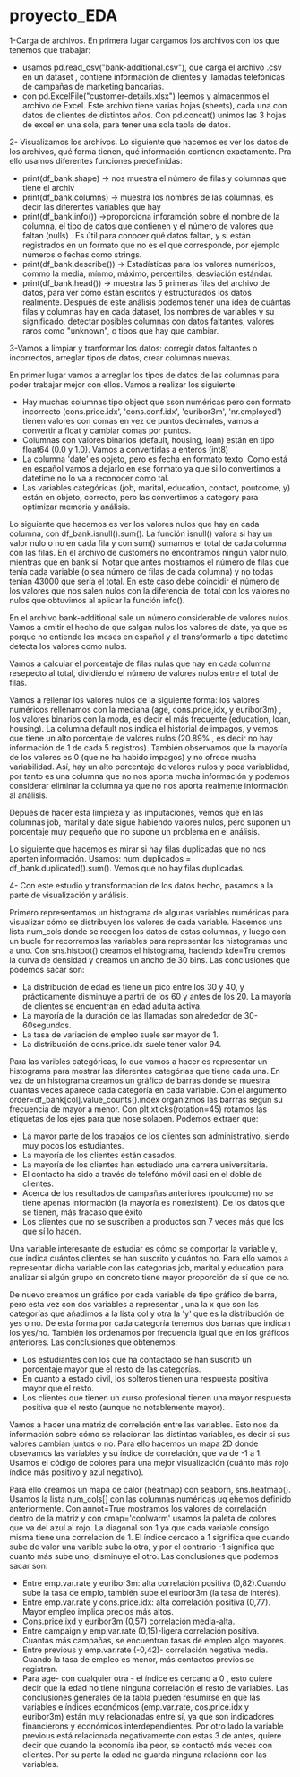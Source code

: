 # proyecto_EDA

1-Carga de archivos.
En primera lugar cargamos los archivos con los que tenemos que trabajar: 
- usamos pd.read_csv("bank-additional.csv"), que carga el archivo .csv en un dataset , contiene información de clientes y llamadas telefónicas de campañas de marketing bancarias.
- con pd.ExcelFile("customer-details.xlsx") leemos y almacenmos el archivo de Excel. Este archivo tiene varias hojas (sheets), cada una con datos de clientes de distintos años. Con  pd.concat() unimos las 3 hojas de excel en una sola, para tener una sola tabla de datos.

2- Visualizamos los archivos.
Lo siguiente que hacemos es ver los datos de los archivos, qué forma tienen, qué información contienen exactamente. Pra ello usamos diferentes funciones predefinidas: 
- print(df_bank.shape)  -> nos muestra el número de filas y columnas que tiene el archiv
- print(df_bank.columns)   -> muestra los nombres de las columnas, es decir las diferentes variables que hay
- print(df_bank.info())  ->proporciona inforamción sobre el nombre de la columna, el tipo de datos que contienen y el número de valores que faltan (nulls)  . Es útil para conocer qué datos faltan, y si están registrados en un formato que no es el que corresponde, por ejemplo números o fechas como strings. 
- print(df_bank.describe()) -> Estadísticas para los valores numéricos, commo la media, mínmo, máximo, percentiles, desviación estándar.
- print(df_bank.head())  -> muestra las 5 primeras filas del archivo de datos, para ver cómo están escritos y estructurados los datos realmente.
Después de este análisis podemos tener una idea de cuántas filas y columnas hay en cada dataset, los nombres de variables y su significado, detectar posibles columnas con datos faltantes, valores raros como "unknown", o tipos que hay que cambiar.



3-Vamos a limpiar y tranformar los datos: corregir datos faltantes o incorrectos, arreglar tipos de datos, crear columnas nuevas.

En primer lugar vamos a arreglar los tipos de datos de las columnas para poder trabajar mejor con ellos. Vamos a realizar los siguiente: 
- Hay muchas columnas tipo object que sson numéricas pero con formato incorrecto (cons.price.idx', 'cons.conf.idx', 'euribor3m', 'nr.employed') tienen valores con comas en vez de puntos decimales, vamos a convertir a float y cambiar comas por puntos.
- Columnas con valores binarios (default, housing, loan) están en tipo float64 (0.0 y 1.0). Vamos a convertirlas a enteros (int8)
- La columna 'date' es objeto, pero es fecha en formato texto. Como está en español vamos a dejarlo en ese formato ya que si lo convertimos a datetime no lo va a reconocer como tal.
- Las variables categóricas (job, marital, education, contact, poutcome, y) están en objeto, correcto, pero las convertimos a category para optimizar memoria y análisis.

Lo siguiente que hacemos es ver los valores nulos que hay en cada columna, con df_bank.isnull().sum(). La función isnull() valora si hay un valor nulo o no en cada fila y con sum() sumamos el total de cada columna con las filas. En el archivo de customers no encontramos ningún valor nulo, mientras que en bank sí. Notar que antes mostramos el número de filas que tenía cada variable (o sea número de filas de cada columna) y no todas tenian 43000 que sería el total. En este caso debe coincidir el número de los valores que nos salen nulos con la diferencia del total con los valores no nulos que obtuvimos al aplicar la función info().

En el archivo bank-additional sale un número considerable de valores nulos. Vamos a omitir el hecho de que salgan nulos los valores de date, ya que es porque no entiende los meses en español y al transformarlo a tipo datetime detecta los valores como nulos.

Vamos a calcular el porcentaje de filas nulas que hay en cada columna resepecto al total, dividiendo el número de valores nulos entre el total de filas. 

Vamos a rellenar los valores nulos de la siguiente forma:  los valores numéricos rellenamos con la mediana (age, cons.price,idx, y euribor3m) , los valores binarios con la moda, es decir el más frecuente (education, loan, housing). La columna default nos indica el historial de impagos, y vemos que tiene un alto porcentaje de valores nulos (20.89% , es decir no hay información de 1 de cada 5 registros). También observamos que la mayoría de los valores es 0 (que no ha habido impagos) y no ofrece mucha variabilidad. Así, hay un alto porcentaje de valores nulos y poca variablidad, por tanto es una columna que no nos aporta mucha información y podemos considerar eliminar la columna ya que no nos aporta realmente información al análisis. 

Depués de hacer esta limpieza y las imputaciones, vemos que en las columnas job, marital y date sigue habiendo valores nulos, pero suponen un porcentaje muy pequeño que no supone un problema en el análisis.

Lo siguiente que hacemos es mirar si hay filas duplicadas que no nos aporten información. Usamos: num_duplicados = df_bank.duplicated().sum(). Vemos que no hay filas duplicadas.

4- Con este estudio y transformación de los datos hecho, pasamos a la parte de visualización y análisis. 

Primero representamos un histograma de algunas variables numéricas para visualizar cómo se distribuyen los valores de cada variable. Hacemos uns lista num_cols donde se recogen los datos de estas columnas, y luego con un bucle for recorremos las variables para representar los histogramas uno a uno. Con sns.histpot() creamos el histograma, haciendo kde=Tru cremos la curva de densidad y creamos un ancho de 30 bins.
Las conclusiones que podemos sacar son:
- La distribución de edad es tiene un pico entre los 30 y 40, y prácticamente disminuye a partri de los 60 y antes de los 20. La mayoría de clientes se encuentran en edad adulta activa.
- La mayoría de la duración de las llamadas son alrededor de 30-60segundos.
- La tasa de variación de empleo suele ser mayor de 1.
- La distribución de cons.price.idx suele tener valor 94. 

Para las varibles categóricas, lo que vamos a hacer es representar un histograma para mostrar las diferentes categórias que tiene cada una. En vez de un histograma creamos un gráfico de barras donde se muestra cuántas veces aparece cada categoría en cada variable. Con el argumento order=df_bank[col].value_counts().index organizmos las barrras según su frecuencia de mayor a menor. Con plt.xticks(rotation=45) rotamos las etiquetas de los ejes para que nose solapen.
Podemos extraer que:
- La mayor parte de los trabajos de los clientes son administrativo, siendo muy pocos los estudiantes.
- La mayoría de los clientes están casados.
- La mayoría de los clientes han estudiado una carrera universitaria.
- El contacto ha sido a través de telefóno móvil casi en el doble de clientes.
- Acerca de los resultados de campañas anteriores (poutcome) no se tiene apenas información (la mayoría es nonexistent). De los datos que se tienen, más fracaso que éxito 
- Los clientes que no se suscriben a productos son 7 veces más que los que sí lo hacen.

Una variable interesante de estudiar es cómo se comportar la variable y, que indica cuántos clientes se han suscrito y cuántos no. Para ello vamos a representar dicha variable con las categorías job, marital y education para analizar si algún grupo en concreto tiene mayor proporción de sí que de no. 

De nuevo creamos un gráfico por cada variable de tipo gráfico de barra, pero esta vez con dos variables  a representar , una la x que son las categorías que añadimos a la lista col y otra la 'y' que es la distribución de yes o no. De esta forma por cada categoría tenemos dos barras que indican los yes/no. También los ordenamos por frecuencia igual que en los gráficos anteriores.
Las conclusiones que obtenemos:
- Los estudiantes con los que ha contactado se han suscrito un porcentaje mayor que el resto de las categorías.
- En cuanto a estado civil, los solteros tienen una respuesta positiva mayor que el resto.
- Los clientes que tienen un curso profesional tienen una mayor respuesta positiva que el resto (aunque no notablemente mayor).



Vamos a hacer una matriz de correlación entre las variables. Esto nos da información sobre cómo se relacionan las distintas variables, es decir si sus valores cambian juntos o no. 
Para ello hacemos un mapa 2D donde obsevamos las variables y su índice de correlación, que va de -1 a 1. Usamos el código de colores para una mejor visualización (cuánto más rojo  índice más positivo y azul negativo). 

Para ello creamos un mapa de calor (heatmap) con seaborn, sns.heatmap(). Usamos la lista num_cols[] con las columnas numéricas uq ehemos definido anteriormente. Con annot=True mostramos los valores de correlación dentro de la matriz y con cmap='coolwarm' usamos la paleta de colores que va del azul al rojo.
La diagonal son 1 ya que cada variable consigo misma tiene una correlación de 1. 
El índice cercaco a 1 significa que cuando sube de valor una varible sube la otra, y por el contrario -1 significa que cuanto más sube uno, disminuye el otro.
Las conclusiones que podemos sacar son:
- Entre emp.var.rate y euribor3m: alta correlación positiva (0,82).Cuando sube la tasa de emplo, también sube el euribor3m (la tasa de interés).
- Entre emp.var.rate y cons.price.idx: alta correlación positiva (0,77). Mayor empleo implica precios más altos.
- Cons.price.ixd y euribor3m (0,57) correlación media-alta.
- Entre campaign y emp.var.rate (0,15)-ligera correlación positiva. Cuantas más campañas, se encuentran tasas de empleo algo mayores.
- Entre previous y emp.var.rate (-0,42)- correlación negativa media. Cuando la tasa de empleo es menor, más contactos previos se registran.
- Para age- con cualquier otra - el índice es cercano a 0 , esto quiere decir que la edad no tiene ninguna correlación el resto de variables.
Las conclusiones generales de la tabla pueden resumirse en que las variables e índices económicos (emp.var.rate, cos.price.idx y euribor3m) están muy relacionadas entre sí, ya que son indicadores financierons y económicos interdependientes. Por otro lado la variable previous está relacionada negativamente con estas 3 de antes, quiere decir que cuando la economía iba peor, se contactó más veces con clientes. Por su parte la edad no guarda ninguna relaciónn con las variables.
